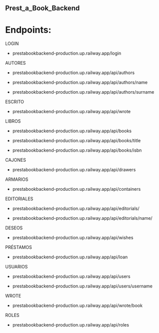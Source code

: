 ## Prest_a_Book_Backend

# Endpoints:


LOGIN

* prestabookbackend-production.up.railway.app/login

AUTORES

* prestabookbackend-production.up.railway.app/api/authors

* prestabookbackend-production.up.railway.app/api/authors/name

* prestabookbackend-production.up.railway.app/api/authors/surname

ESCRITO

* prestabookbackend-production.up.railway.app/api/wrote

LIBROS	  

* prestabookbackend-production.up.railway.app/api/books

* prestabookbackend-production.up.railway.app/api/books/title

* prestabookbackend-production.up.railway.app/api/books/isbn

CAJONES 

* prestabookbackend-production.up.railway.app/api/drawers

ARMARIOS

* prestabookbackend-production.up.railway.app/api/containers
	
EDITORIALES

* prestabookbackend-production.up.railway.app/api/editorials/

* prestabookbackend-production.up.railway.app/api/editorials/name/

DESEOS

* prestabookbackend-production.up.railway.app/api/wishes

PRÉSTAMOS 

* prestabookbackend-production.up.railway.app/api/loan

USUARIOS

* prestabookbackend-production.up.railway.app/api/users

* prestabookbackend-production.up.railway.app/api/users/username

WROTE

* prestabookbackend-production.up.railway.app/api/wrote/book

ROLES

* prestabookbackend-production.up.railway.app/api/roles
